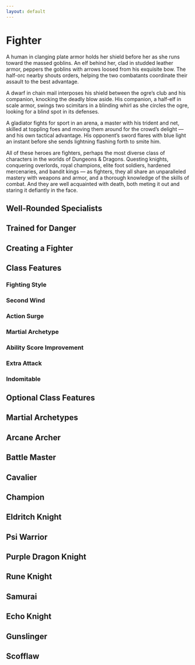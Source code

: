 ```yaml
---
layout: default
---
```

# <a name="fighter">Fighter</a>

A human in clanging plate armor holds her shield before her as she runs toward the massed goblins. An elf behind her, clad in studded leather armor, peppers the goblins with arrows loosed from his exquisite bow. The half-orc nearby shouts orders, helping the two combatants coordinate their assault to the best advantage.

A dwarf in chain mail interposes his shield between the ogre’s club and his companion, knocking the deadly blow aside. His companion, a half-elf in scale armor, swings two scimitars in a blinding whirl as she circles the ogre, looking for a blind spot in its defenses.

A gladiator fights for sport in an arena, a master with his trident and net, skilled at toppling foes and moving them around for the crowd’s delight — and his own tactical advantage. His opponent’s sword flares with blue light an instant before she sends lightning flashing forth to smite him.

All of these heroes are fighters, perhaps the most diverse class of characters in the worlds of Dungeons & Dragons. Questing knights, conquering overlords, royal champions, elite foot soldiers, hardened mercenaries, and bandit kings — as fighters, they all share an unparalleled mastery with weapons and armor, and a thorough knowledge of the skills of combat. And they are well acquainted with death, both meting it out and staring it defiantly in the face.

## Well-Rounded Specialists

## Trained for Danger

## Creating a Fighter

## Class Features

### Fighting Style

### Second Wind

### Action Surge

### Martial Archetype

### Ability Score Improvement

### Extra Attack

### Indomitable

## Optional Class Features

## Martial Archetypes
## Arcane Archer
## Battle Master
## Cavalier
## Champion
## Eldritch Knight
## Psi Warrior
## Purple Dragon Knight
## Rune Knight
## Samurai
## Echo Knight
## Gunslinger
## Scofflaw